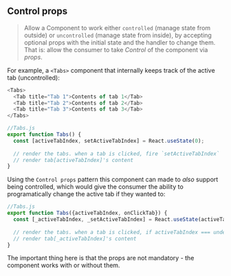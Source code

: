 ﻿## Control props

> Allow a Component to work either `controlled` (manage state from outside) or `uncontrolled` (manage state from inside), by accepting optional props with the initial state and the handler to change them. That is: allow the consumer to take _Control_ of the component via _props_.

For example, a `<Tabs>` component that internally keeps track of the active tab (uncontrolled):

```javascript
<Tabs>
  <Tab title="Tab 1">Contents of tab 1</Tab>
  <Tab title="Tab 2">Contents of tab 2</Tab>
  <Tab title="Tab 3">Contents of tab 3</Tab>
</Tabs>
```
```javascript
//Tabs.js
export function Tabs() {
  const [activeTabIndex, setActiveTabIndex] = React.useState(0);
  
  // render the tabs. when a tab is clicked, fire `setActiveTabIndex`
  // render tab[activeTabIndex]'s content
}
```

Using the `Control props` pattern this component can made to _also_ support being controlled, which would give the consumer the ability to programatically change the active tab if they wanted to:

```javascript
//Tabs.js
export function Tabs({activeTabIndex, onClickTab}) {  
  const [_activeTabIndex, _setActiveTabIndex] = React.useState(activeTabIndex === undefined ? 0 : );
  
  // render the tabs. when a tab is clicked, if activeTabIndex === undefined, fire _setActiveTabIndex. else, fire onClickTab
  // render tab[_activeTabIndex]'s content
}
```

The important thing here is that the props are not mandatory - the component works with or without them.
